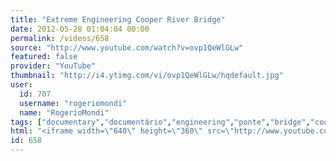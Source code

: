 ```yaml
---
title: "Extreme Engineering Cooper River Bridge"
date: 2012-05-28 01:04:04 00:00
permalink: /videos/658
source: "http://www.youtube.com/watch?v=ovp1QeWlGLw"
featured: false
provider: "YouTube"
thumbnail: "http://i4.ytimg.com/vi/ovp1QeWlGLw/hqdefault.jpg"
user:
  id: 707
  username: "rogeriomondi"
  name: "RogerioMondi"
tags: ["documentary","documentário","engineering","ponte","bridge","cooper river"]
html: "<iframe width=\"640\" height=\"360\" src=\"http://www.youtube.com/embed/ovp1QeWlGLw?wmode=transparent&fs=1&feature=oembed\" frameborder=\"0\" allowfullscreen></iframe>"
id: 658
---
```


